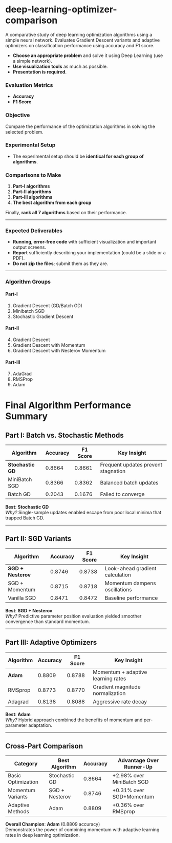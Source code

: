 # deep-learning-optimizer-comparison

A comparative study of deep learning optimization algorithms using a simple neural network. Evaluates Gradient Descent variants and adaptive optimizers on classification performance using accuracy and F1 score.

- **Choose an appropriate problem** and solve it using Deep Learning (use a simple network).
- **Use visualization tools** as much as possible.
- **Presentation is required.**

### Evaluation Metrics

- **Accuracy**
- **F1 Score**

### Objective

Compare the performance of the optimization algorithms in solving the selected problem.

### Experimental Setup

- The experimental setup should be **identical for each group of algorithms**.

### Comparisons to Make

1. **Part-I algorithms**
2. **Part-II algorithms**
3. **Part-III algorithms**
4. **The best algorithm from each group**

Finally, **rank all 7 algorithms** based on their performance.

---

### Expected Deliverables

- **Running, error-free code** with sufficient visualization and important output screens.
- **Report** sufficiently describing your implementation (could be a slide or a PDF).
- **Do not zip the files**; submit them as they are.

---

### Algorithm Groups

#### Part-I

1. Gradient Descent (GD/Batch GD)
2. Minibatch SGD
3. Stochastic Gradient Descent

#### Part-II

4. Gradient Descent
5. Gradient Descent with Momentum
6. Gradient Descent with Nesterov Momentum

#### Part-III

7. AdaGrad
8. RMSProp
9. Adam

# Final Algorithm Performance Summary

## Part I: Batch vs. Stochastic Methods

| Algorithm       | Accuracy | F1 Score  | Key Insight                          |
|-----------------|----------|-----------|--------------------------------------|
| **Stochastic GD** | 0.8664   | 0.8661    | Frequent updates prevent stagnation  |
| MiniBatch SGD    | 0.8366   | 0.8362    | Balanced batch updates               |
| Batch GD         | 0.2043   | 0.1676    | Failed to converge                   |

**Best**: **Stochastic GD**  
*Why?* Single-sample updates enabled escape from poor local minima that trapped Batch GD.

---

## Part II: SGD Variants

| Algorithm         | Accuracy | F1 Score  | Key Insight                          |
|-------------------|----------|-----------|--------------------------------------|
| **SGD + Nesterov** | 0.8746   | 0.8738    | Look-ahead gradient calculation      |
| SGD + Momentum    | 0.8715   | 0.8718    | Momentum dampens oscillations        |
| Vanilla SGD       | 0.8471   | 0.8472    | Baseline performance                 |

**Best**: **SGD + Nesterov**  
*Why?* Predictive parameter position evaluation yielded smoother convergence than standard momentum.

---

## Part III: Adaptive Optimizers

| Algorithm | Accuracy | F1 Score  | Key Insight                          |
|-----------|----------|-----------|--------------------------------------|
| **Adam**   | 0.8809   | 0.8788    | Momentum + adaptive learning rates   |
| RMSprop    | 0.8773   | 0.8770    | Gradient magnitude normalization     |
| Adagrad    | 0.8138   | 0.8088    | Aggressive rate decay                |

**Best**: **Adam**  
*Why?* Hybrid approach combined the benefits of momentum and per-parameter adaptation.

---

## Cross-Part Comparison

| Category          | Best Algorithm | Accuracy | Advantage Over Runner-Up |
|--------------------|----------------|----------|---------------------------|
| Basic Optimization | Stochastic GD  | 0.8664   | +2.98% over MiniBatch SGD |
| Momentum Variants  | SGD + Nesterov | 0.8746   | +0.31% over SGD+Momentum  |
| Adaptive Methods   | Adam           | 0.8809   | +0.36% over RMSprop       |

**Overall Champion**: **Adam** (0.8809 accuracy)  
Demonstrates the power of combining momentum with adaptive learning rates in deep learning optimization.
